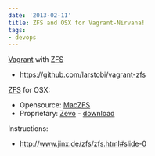 ```yaml
---
date: '2013-02-11'
title: ZFS and OSX for Vagrant-Nirvana!
tags:
- devops
---
```



[Vagrant] with [ZFS]

  - https://github.com/larstobi/vagrant-zfs


[ZFS] for OSX:

- Opensource: [MacZFS]
- Proprietary: [Zevo] - [download](http://zevo.getgreenbytes.com/eula.php)

Instructions:

  - http://www.jinx.de/zfs/zfs.html#slide-0


[ZFS]: http://www.freebsd.org/doc/en_US.ISO8859-1/books/handbook/filesystems-zfs.html
[Vagrant]: http://vagrantup.com
[MacZFS]: http://code.google.com/p/maczfs/downloads/list
[Zevo]: http://getgreenbytes.com/solutions/zevo/
